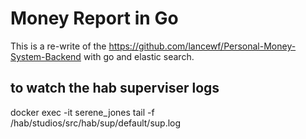 # Money Report in Go

This is a re-write of the https://github.com/lancewf/Personal-Money-System-Backend with go and elastic search.

## to watch the hab superviser logs 
docker exec -it serene_jones tail -f /hab/studios/src/hab/sup/default/sup.log
